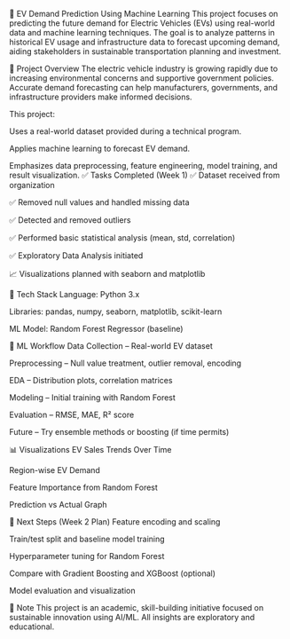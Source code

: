 🚗 EV Demand Prediction Using Machine Learning
This project focuses on predicting the future demand for Electric Vehicles (EVs) using real-world data and machine learning techniques. The goal is to analyze patterns in historical EV usage and infrastructure data to forecast upcoming demand, aiding stakeholders in sustainable transportation planning and investment.

📌 Project Overview
The electric vehicle industry is growing rapidly due to increasing environmental concerns and supportive government policies. Accurate demand forecasting can help manufacturers, governments, and infrastructure providers make informed decisions.

This project:

Uses a real-world dataset provided during a technical program.

Applies machine learning to forecast EV demand.

Emphasizes data preprocessing, feature engineering, model training, and result visualization.
✅ Tasks Completed (Week 1)
✅ Dataset received from organization

✅ Removed null values and handled missing data

✅ Detected and removed outliers

✅ Performed basic statistical analysis (mean, std, correlation)

✅ Exploratory Data Analysis initiated

📈 Visualizations planned with seaborn and matplotlib

🔧 Tech Stack
Language: Python 3.x

Libraries: pandas, numpy, seaborn, matplotlib, scikit-learn

ML Model: Random Forest Regressor (baseline)

🧪 ML Workflow
Data Collection – Real-world EV dataset

Preprocessing – Null value treatment, outlier removal, encoding

EDA – Distribution plots, correlation matrices

Modeling – Initial training with Random Forest

Evaluation – RMSE, MAE, R² score

Future – Try ensemble methods or boosting (if time permits)

📊 Visualizations
EV Sales Trends Over Time

Region-wise EV Demand

Feature Importance from Random Forest

Prediction vs Actual Graph

📍 Next Steps (Week 2 Plan)
Feature encoding and scaling

Train/test split and baseline model training

Hyperparameter tuning for Random Forest

Compare with Gradient Boosting and XGBoost (optional)

Model evaluation and visualization

📌 Note
This project is an academic, skill-building initiative focused on sustainable innovation using AI/ML. All insights are exploratory and educational.
